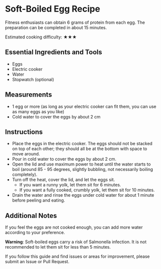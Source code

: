 # Soft-Boiled Egg Recipe

Fitness enthusiasts can obtain 6 grams of protein from each egg. The preparation can be completed in about 15 minutes.

Estimated cooking difficulty: ★★★

## Essential Ingredients and Tools

- Eggs
- Electric cooker
- Water
- Stopwatch (optional)

## Measurements

- 1 egg or more (as long as your electric cooker can fit them, you can use as many eggs as you like)
- Cold water to cover the eggs by about 2 cm

## Instructions

- Place the eggs in the electric cooker. The eggs should not be stacked on top of each other; they should all be at the bottom with space to move around.
- Pour in cold water to cover the eggs by about 2 cm.
- Open the lid and use maximum power to heat until the water starts to boil (around 85 - 95 degrees, slightly bubbling, not necessarily boiling completely).
- Turn off the heat, cover the lid, and let the eggs sit.
  - If you want a runny yolk, let them sit for 6 minutes.
  - If you want a fully cooked, crumbly yolk, let them sit for 10 minutes.
- Drain the water and rinse the eggs under cold water for about 1 minute before peeling and eating.

## Additional Notes

If you feel the eggs are not cooked enough, you can add more water according to your preference.

**Warning**: Soft-boiled eggs carry a risk of Salmonella infection. It is not recommended to let them sit for less than 5 minutes.

If you follow this guide and find issues or areas for improvement, please submit an Issue or Pull Request.
